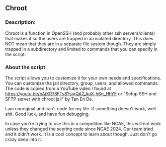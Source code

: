 ## Chroot


### Description:
Chroot is a function in OpenSSH (and probably other ssh servers/clients) that makes it so the users are trapped in an isolated directory. This does NOT mean that they are in a separate file system though. They are simply trapped in a subdirectory and limited to commands that you can specify in the script.

### About the script
The script allows you to customize it for your own needs and specifications. You can customize the jail directory, group, users, and allowed commands. The code is copied from a YouTube video I found at https://youtu.be/bAjXR78FTs8?si=QA7_AuX-h6g_HhYF or "Setup SSH and SFTP server with chroot jail" by Tan En De.

I am unoriginal and can't code for my life. If something doesn't work, well shit. Good luck, and have fun debugging. 

In case you're trying to use this in a competiton like NCAE, this will not work unless they changed the scoring code since NCAE 2024. Our team tried and it didn't work. It is a cool concept to learn about though. Just don't go crazy deep into it.
